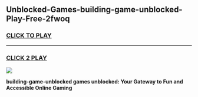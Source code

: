 
## Unblocked-Games-building-game-unblocked-Play-Free-2fwoq
<h3>
<a href="https://premium76.site?title=building-game-unblocked&ref=23A">CLICK TO PLAY</a></h3>
<hr>

<h3>
<a href="https://premium76.site?title=building-game-unblocked&ref=23A">CLICK 2 PLAY</a>
  
</h3>

<a href="https://premium76.site?title=building-game-unblocked&ref=23A"><img src="https://clearcache.store/games.png"></a>


**building-game-unblocked games unblocked: Your Gateway to Fun and Accessible Online Gaming**
